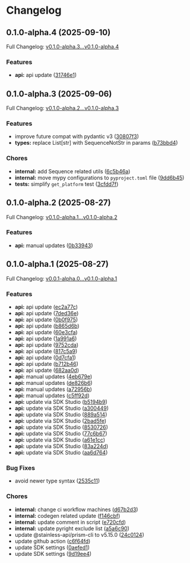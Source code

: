 # Changelog

## 0.1.0-alpha.4 (2025-09-10)

Full Changelog: [v0.1.0-alpha.3...v0.1.0-alpha.4](https://github.com/dataleonlabs/dataleon-python/compare/v0.1.0-alpha.3...v0.1.0-alpha.4)

### Features

* **api:** api update ([31746e1](https://github.com/dataleonlabs/dataleon-python/commit/31746e1b0fcbab12448d9b3780e9481c751a4b3b))

## 0.1.0-alpha.3 (2025-09-06)

Full Changelog: [v0.1.0-alpha.2...v0.1.0-alpha.3](https://github.com/dataleonlabs/dataleon-python/compare/v0.1.0-alpha.2...v0.1.0-alpha.3)

### Features

* improve future compat with pydantic v3 ([30807f3](https://github.com/dataleonlabs/dataleon-python/commit/30807f30670da75cef8c342c19e355f15adc165f))
* **types:** replace List[str] with SequenceNotStr in params ([b73bbd4](https://github.com/dataleonlabs/dataleon-python/commit/b73bbd4c876fc07eeb5e0c19db5a7d8bbcded4b4))


### Chores

* **internal:** add Sequence related utils ([6c5b46a](https://github.com/dataleonlabs/dataleon-python/commit/6c5b46a0d05188191626dd2887c52697944715d6))
* **internal:** move mypy configurations to `pyproject.toml` file ([9dd6b45](https://github.com/dataleonlabs/dataleon-python/commit/9dd6b45269b8a5d01ad61bfb73bd492c3c31c75c))
* **tests:** simplify `get_platform` test ([3cfdd7f](https://github.com/dataleonlabs/dataleon-python/commit/3cfdd7f302450237efa48f99d495d3bafc82bbf0))

## 0.1.0-alpha.2 (2025-08-27)

Full Changelog: [v0.1.0-alpha.1...v0.1.0-alpha.2](https://github.com/dataleonlabs/dataleon-python/compare/v0.1.0-alpha.1...v0.1.0-alpha.2)

### Features

* **api:** manual updates ([0b33943](https://github.com/dataleonlabs/dataleon-python/commit/0b339436d2404824f84db4cbb3a1d7dbfce4e648))

## 0.1.0-alpha.1 (2025-08-27)

Full Changelog: [v0.0.1-alpha.0...v0.1.0-alpha.1](https://github.com/dataleonlabs/dataleon-python/compare/v0.0.1-alpha.0...v0.1.0-alpha.1)

### Features

* **api:** api update ([ec2a77c](https://github.com/dataleonlabs/dataleon-python/commit/ec2a77c58ca2f109464ae026f527aaba5b7dbed2))
* **api:** api update ([7ded36e](https://github.com/dataleonlabs/dataleon-python/commit/7ded36ec68b2b2c522ea546049903242642a3c83))
* **api:** api update ([0b0f975](https://github.com/dataleonlabs/dataleon-python/commit/0b0f975bd9db1c7b41bf2654f3bb07ad97376b25))
* **api:** api update ([b865d6b](https://github.com/dataleonlabs/dataleon-python/commit/b865d6b5d9771883b2f5cd5c2fdd9d406b345c8b))
* **api:** api update ([60e3cfa](https://github.com/dataleonlabs/dataleon-python/commit/60e3cfa6959dd5997caba9da5b20701a6b17ce1c))
* **api:** api update ([1a991a6](https://github.com/dataleonlabs/dataleon-python/commit/1a991a605afaecea9533408e3719a98f0c860bbf))
* **api:** api update ([9752cda](https://github.com/dataleonlabs/dataleon-python/commit/9752cda974ff7534c225a0b3c6abaf5abf26664f))
* **api:** api update ([817c5a9](https://github.com/dataleonlabs/dataleon-python/commit/817c5a9a62e8d5596413fbb63332c05ac6a94e36))
* **api:** api update ([0d7cfa1](https://github.com/dataleonlabs/dataleon-python/commit/0d7cfa1f9bf9f4ff95ab4b34d981682bd5c53f68))
* **api:** api update ([b712b46](https://github.com/dataleonlabs/dataleon-python/commit/b712b460b45af0344f8e678620955aab24ae4b1e))
* **api:** api update ([682aa0d](https://github.com/dataleonlabs/dataleon-python/commit/682aa0d71c263dff0a05f99ad643036fdb8c3a2f))
* **api:** manual updates ([4eb679e](https://github.com/dataleonlabs/dataleon-python/commit/4eb679e80eda3416cdbc7f000580bf69f696d224))
* **api:** manual updates ([de826b6](https://github.com/dataleonlabs/dataleon-python/commit/de826b69b93cc0776c8032a9490bef99d073125f))
* **api:** manual updates ([a72956b](https://github.com/dataleonlabs/dataleon-python/commit/a72956bde35f40058e261b24b2c635f3d5a31864))
* **api:** manual updates ([c5ff92d](https://github.com/dataleonlabs/dataleon-python/commit/c5ff92d36e000542bf41b0b1f4c07727f43f0d71))
* **api:** update via SDK Studio ([b5194b9](https://github.com/dataleonlabs/dataleon-python/commit/b5194b93e2deffef6734e6917a82fd1fcc45b1c7))
* **api:** update via SDK Studio ([a300449](https://github.com/dataleonlabs/dataleon-python/commit/a300449dfbf14cd2bd659eba4dd05cd84797522b))
* **api:** update via SDK Studio ([889a514](https://github.com/dataleonlabs/dataleon-python/commit/889a5144f675cae403f426fc894934e464dcb2a9))
* **api:** update via SDK Studio ([2bad5fe](https://github.com/dataleonlabs/dataleon-python/commit/2bad5fe5a06cd13e36685633593f6637437dd0f9))
* **api:** update via SDK Studio ([8530726](https://github.com/dataleonlabs/dataleon-python/commit/85307267a962d22fdecef8395523d4e5a8930f1a))
* **api:** update via SDK Studio ([77c6b67](https://github.com/dataleonlabs/dataleon-python/commit/77c6b679d5b9fedcc443b8030908e24cdef07c49))
* **api:** update via SDK Studio ([a61e1cc](https://github.com/dataleonlabs/dataleon-python/commit/a61e1cc00d6f9bdf466fb4eef1f5858faffd46f6))
* **api:** update via SDK Studio ([83a224d](https://github.com/dataleonlabs/dataleon-python/commit/83a224dafe5bc09eabdd8eac71f8b819667b116d))
* **api:** update via SDK Studio ([aa6d764](https://github.com/dataleonlabs/dataleon-python/commit/aa6d764aa50a0153168c6904962ec5ee2679d736))


### Bug Fixes

* avoid newer type syntax ([2535c11](https://github.com/dataleonlabs/dataleon-python/commit/2535c117430d3679577f469e1352edfd6f573600))


### Chores

* **internal:** change ci workflow machines ([d67b2d3](https://github.com/dataleonlabs/dataleon-python/commit/d67b2d3b7ee3fee369eb6c1fd3862fd88af0d55c))
* **internal:** codegen related update ([f146cbf](https://github.com/dataleonlabs/dataleon-python/commit/f146cbf3c177b2b5d103fb5fae7226e9f7b117d1))
* **internal:** update comment in script ([e720cfd](https://github.com/dataleonlabs/dataleon-python/commit/e720cfdd3e15e2db39c6ed410e554a40d41072aa))
* **internal:** update pyright exclude list ([a5a6c90](https://github.com/dataleonlabs/dataleon-python/commit/a5a6c90735519474c5cb6371bccfab1f631c2577))
* update @stainless-api/prism-cli to v5.15.0 ([24c0124](https://github.com/dataleonlabs/dataleon-python/commit/24c0124e940eb14511a84a2ffed47d92a74b313c))
* update github action ([c6f64fd](https://github.com/dataleonlabs/dataleon-python/commit/c6f64fdf9404988f70e81a481905b1bc8ed9bf51))
* update SDK settings ([0aefed1](https://github.com/dataleonlabs/dataleon-python/commit/0aefed135a6291bf3989ae7119ce427f2bcf1f77))
* update SDK settings ([9d19ee4](https://github.com/dataleonlabs/dataleon-python/commit/9d19ee49d23a9c2f010d095ae88c3d97af8a9066))
